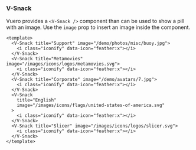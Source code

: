 ### V-Snack

Vuero provides a `<V-Snack />` component than can be used to show a
pill with an image. Use the `image` prop to insert
an image inside the component.

<!--code-->

```vue
<template>
  <V-Snack title="Support" image="/demo/photos/misc/buoy.jpg">
    <i class="iconify" data-icon="feather:x"></i>
  </V-Snack>
  <V-Snack title="Metamovies" image="/images/icons/logos/metamovies.svg">
    <i class="iconify" data-icon="feather:x"></i>
  </V-Snack>
  <V-Snack title="Corporate" image="/demo/avatars/7.jpg">
    <i class="iconify" data-icon="feather:x"></i>
  </V-Snack>
  <V-Snack
    title="English"
    image="/images/icons/flags/united-states-of-america.svg"
  >
    <i class="iconify" data-icon="feather:x"></i>
  </V-Snack>
  <V-Snack title="Slicer" image="/images/icons/logos/slicer.svg">
    <i class="iconify" data-icon="feather:x"></i>
  </V-Snack>
</template>
```

<!--/code-->

<!--example-->

<div class="snacks">
    <V-Snack title="Support" image="/demo/photos/misc/buoy.jpg">
        <i class="iconify" data-icon="feather:x"></i>
    </V-Snack>
    <V-Snack title="Metamovies" image="/images/icons/logos/metamovies.svg">
        <i class="iconify" data-icon="feather:x"></i>
    </V-Snack>
    <V-Snack title="Corporate" image="/demo/avatars/7.jpg">
        <i class="iconify" data-icon="feather:x"></i>
    </V-Snack>
    <V-Snack title="English" image="/images/icons/flags/united-states-of-america.svg">
        <i class="iconify" data-icon="feather:x"></i>
    </V-Snack>
    <V-Snack title="Slicer" image="/images/icons/logos/slicer.svg">
        <i class="iconify" data-icon="feather:x"></i>
    </V-Snack>
</div>

<!--/example-->
